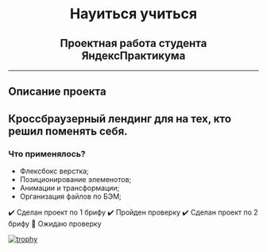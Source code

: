<h1 align="center">Науиться учиться</h1>
<h2 align="center">Проектная работа студента ЯндексПрактикума</h2>

---

## Описание проекта

Кроссбраузерный лендинг для на тех, кто решил поменять себя.
---

### Что применялось?

* Флексбокс верстка;
* Позиционирование элеменотов;
* Анимации и трансформации;
* Организация файлов по БЭМ;


:heavy_check_mark: Сделан проект по 1 брифу
:heavy_check_mark: Пройден проверку
:heavy_check_mark: Сделан проект по 2 брифу
:black_square_button: Ожидаю проверку


[![trophy](https://github-profile-trophy.vercel.app/?username=olegnoskoff)](https://github.com/ryo-ma/github-profile-trophy)
